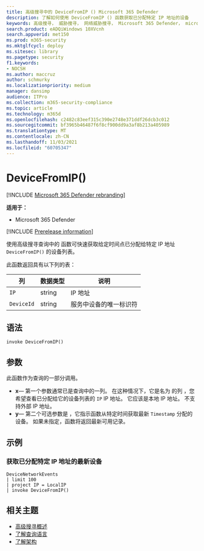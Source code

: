 ```yaml
---
title: 高级搜寻中的 DeviceFromIP () Microsoft 365 Defender
description: 了解如何使用 DeviceFromIP () 函数获取已分配特定 IP 地址的设备
keywords: 高级搜寻， 威胁搜寻， 网络威胁搜寻， Microsoft 365 Defender， microsoft 365， m365， 搜索， 查询， 遥测， 架构参考， kusto， 设备， devicefromIP， 函数， 扩充
search.product: eADQiWindows 10XVcnh
search.appverid: met150
ms.prod: m365-security
ms.mktglfcycl: deploy
ms.sitesec: library
ms.pagetype: security
f1.keywords:
- NOCSH
ms.author: maccruz
author: schmurky
ms.localizationpriority: medium
manager: dansimp
audience: ITPro
ms.collection: m365-security-compliance
ms.topic: article
ms.technology: m365d
ms.openlocfilehash: c2482c83eef315c390e2748e371ddf26dcb3c012
ms.sourcegitcommit: bf3965b46487f6f8cf900dd9a3af8b213a405989
ms.translationtype: MT
ms.contentlocale: zh-CN
ms.lasthandoff: 11/03/2021
ms.locfileid: "60705347"
---
```

# <a name="devicefromip"></a>DeviceFromIP()

[!INCLUDE [Microsoft 365 Defender rebranding](../includes/microsoft-defender.md)]


**适用于：**
- Microsoft 365 Defender


[!INCLUDE [Prerelease information](../includes/prerelease.md)]


使用高级搜寻查询中的 函数可快速获取给定时间点已分配给特定 IP 地址 `DeviceFromIP()` 的设备列表。 [](advanced-hunting-overview.md) 

此函数返回具有以下列的表：

| 列 | 数据类型 | 说明 |
|------------|-------------|-------------|
| `IP` | string | IP 地址  |
| `DeviceId` | string | 服务中设备的唯一标识符 |


## <a name="syntax"></a>语法

```kusto
invoke DeviceFromIP()
```

## <a name="arguments"></a>参数

此函数作为查询的一部分调用。

- **x**— 第一个参数通常已是查询中的一列。 在这种情况下，它是名为 的列 ，您希望查看已分配给它的设备列表的 `IP` IP 地址。 它应该是本地 IP 地址。 不支持外部 IP 地址。
- **y**— 第二个可选参数是 ，它指示函数从特定时间获取最新 `Timestamp` 分配的设备。 如果未指定，函数将返回最新可用记录。

## <a name="example"></a>示例


### <a name="get-the-latest-devices-that-have-been-assigned-specific-ip-addresses"></a>获取已分配特定 IP 地址的最新设备

```kusto
DeviceNetworkEvents 
| limit 100 
| project IP = LocalIP 
| invoke DeviceFromIP()
```

## <a name="related-topics"></a>相关主题
- [高级搜寻概述](advanced-hunting-overview.md)
- [了解查询语言](advanced-hunting-query-language.md)
- [了解架构](advanced-hunting-schema-tables.md)
